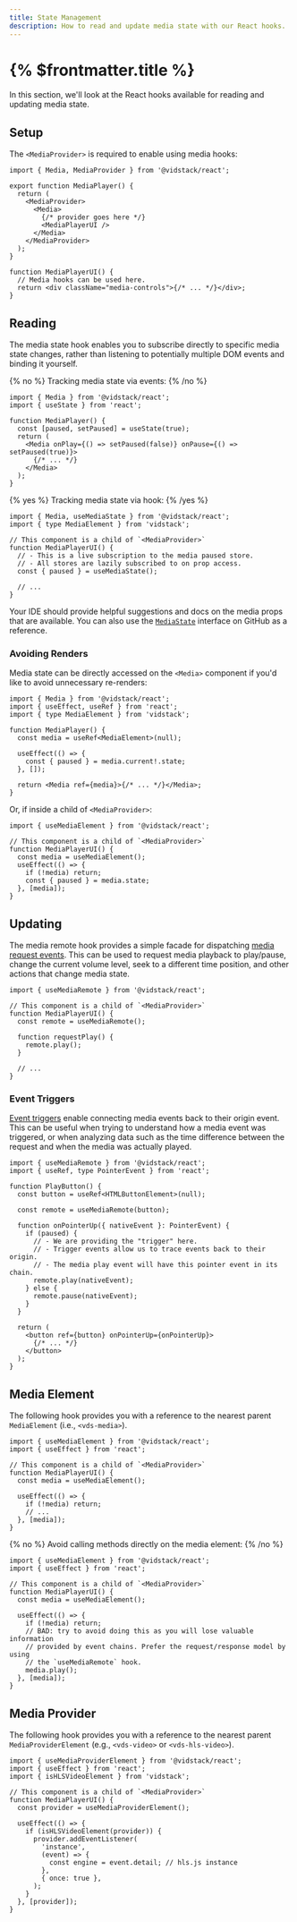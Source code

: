 ```yaml
---
title: State Management
description: How to read and update media state with our React hooks.
---
```


# {% $frontmatter.title %}

In this section, we'll look at the React hooks available for reading and updating media state.

## Setup

The `<MediaProvider>` is required to enable using media hooks:

```tsx
import { Media, MediaProvider } from '@vidstack/react';

export function MediaPlayer() {
  return (
    <MediaProvider>
      <Media>
        {/* provider goes here */}
        <MediaPlayerUI />
      </Media>
    </MediaProvider>
  );
}

function MediaPlayerUI() {
  // Media hooks can be used here.
  return <div className="media-controls">{/* ... */}</div>;
}
```

## Reading

The media state hook enables you to subscribe directly to specific media state changes, rather
than listening to potentially multiple DOM events and binding it yourself.

{% no %}
Tracking media state via events:
{% /no %}

```tsx
import { Media } from '@vidstack/react';
import { useState } from 'react';

function MediaPlayer() {
  const [paused, setPaused] = useState(true);
  return (
    <Media onPlay={() => setPaused(false)} onPause={() => setPaused(true)}>
      {/* ... */}
    </Media>
  );
}
```

{% yes %}
Tracking media state via hook:
{% /yes %}

```tsx {% highlight="8" %}
import { Media, useMediaState } from '@vidstack/react';
import { type MediaElement } from 'vidstack';

// This component is a child of `<MediaProvider>`
function MediaPlayerUI() {
  // - This is a live subscription to the media paused store.
  // - All stores are lazily subscribed to on prop access.
  const { paused } = useMediaState();

  // ...
}
```

Your IDE should provide helpful suggestions and docs on the media props that are available. You
can also use the [`MediaState`](https://github.com/vidstack/vidstack/blob/main/packages/vidstack/src/player/media/state.ts)
interface on GitHub as a reference.

### Avoiding Renders

Media state can be directly accessed on the `<Media>` component if you'd like to avoid unnecessary
re-renders:

```tsx {% highlight="9" %}
import { Media } from '@vidstack/react';
import { useEffect, useRef } from 'react';
import { type MediaElement } from 'vidstack';

function MediaPlayer() {
  const media = useRef<MediaElement>(null);

  useEffect(() => {
    const { paused } = media.current!.state;
  }, []);

  return <Media ref={media}>{/* ... */}</Media>;
}
```

Or, if inside a child of `<MediaProvider>`:

```tsx {% highlight="8" %}
import { useMediaElement } from '@vidstack/react';

// This component is a child of `<MediaProvider>`
function MediaPlayerUI() {
  const media = useMediaElement();
  useEffect(() => {
    if (!media) return;
    const { paused } = media.state;
  }, [media]);
}
```

## Updating

The media remote hook provides a simple facade for dispatching
[media request events](/docs/player/core-concepts/events#request-events). This can be used to
request media playback to play/pause, change the current volume level, seek to a different time
position, and other actions that change media state.

```tsx {% highlight="5,8" %}
import { useMediaRemote } from '@vidstack/react';

// This component is a child of `<MediaProvider>`
function MediaPlayerUI() {
  const remote = useMediaRemote();

  function requestPlay() {
    remote.play();
  }

  // ...
}
```

### Event Triggers

[Event triggers](/docs/player/core-concepts/events#event-triggers) enable connecting media events
back to their origin event. This can be useful when trying to understand how a media event was
triggered, or when analyzing data such as the time difference between the request and when the media
was actually played.

```tsx {% highlight="7,14,16" %}
import { useMediaRemote } from '@vidstack/react';
import { useRef, type PointerEvent } from 'react';

function PlayButton() {
  const button = useRef<HTMLButtonElement>(null);

  const remote = useMediaRemote(button);

  function onPointerUp({ nativeEvent }: PointerEvent) {
    if (paused) {
      // - We are providing the "trigger" here.
      // - Trigger events allow us to trace events back to their origin.
      // - The media play event will have this pointer event in its chain.
      remote.play(nativeEvent);
    } else {
      remote.pause(nativeEvent);
    }
  }

  return (
    <button ref={button} onPointerUp={onPointerUp}>
      {/* ... */}
    </button>
  );
}
```

## Media Element

The following hook provides you with a reference to the nearest parent `MediaElement` (i.e.,
`<vds-media>`).

```tsx
import { useMediaElement } from '@vidstack/react';
import { useEffect } from 'react';

// This component is a child of `<MediaProvider>`
function MediaPlayerUI() {
  const media = useMediaElement();

  useEffect(() => {
    if (!media) return;
    // ...
  }, [media]);
}
```

{% no %}
Avoid calling methods directly on the media element:
{% /no %}

```tsx
import { useMediaElement } from '@vidstack/react';
import { useEffect } from 'react';

// This component is a child of `<MediaProvider>`
function MediaPlayerUI() {
  const media = useMediaElement();

  useEffect(() => {
    if (!media) return;
    // BAD: try to avoid doing this as you will lose valuable information
    // provided by event chains. Prefer the request/response model by using
    // the `useMediaRemote` hook.
    media.play();
  }, [media]);
}
```

## Media Provider

The following hook provides you with a reference to the nearest parent `MediaProviderElement` (e.g.,
`<vds-video>` or `<vds-hls-video>`).

```tsx
import { useMediaProviderElement } from '@vidstack/react';
import { useEffect } from 'react';
import { isHLSVideoElement } from 'vidstack';

// This component is a child of `<MediaProvider>`
function MediaPlayerUI() {
  const provider = useMediaProviderElement();

  useEffect(() => {
    if (isHLSVideoElement(provider)) {
      provider.addEventListener(
        'instance',
        (event) => {
          const engine = event.detail; // hls.js instance
        },
        { once: true },
      );
    }
  }, [provider]);
}
```
